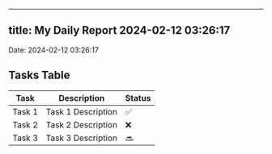
---
title: My Daily Report 2024-02-12 03:26:17
---

Date: 2024-02-12 03:26:17

## Tasks Table

| Task | Description | Status |
|------|-------------|--------|
| Task 1 | Task 1 Description | ✅ |
| Task 2 | Task 2 Description | ❌ |
| Task 3 | Task 3 Description | 🔜 |
